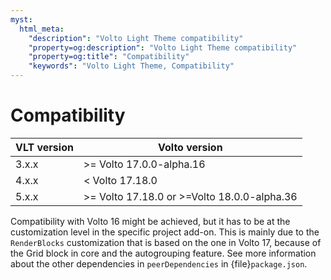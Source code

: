 ```yaml
---
myst:
  html_meta:
    "description": "Volto Light Theme compatibility"
    "property=og:description": "Volto Light Theme compatibility"
    "property=og:title": "Compatibility"
    "keywords": "Volto Light Theme, Compatibility"
---
```


# Compatibility

| VLT version | Volto version |
|-------------|---------------|
| 3.x.x       |   >= Volto 17.0.0-alpha.16  |
| 4.x.x       |   < Volto 17.18.0  |
| 5.x.x       |   >= Volto 17.18.0 or >=Volto 18.0.0-alpha.36  |

Compatibility with Volto 16 might be achieved, but it has to be at the customization level in the specific project add-on.
This is mainly due to the `RenderBlocks` customization that is based on the one in Volto 17, because of the Grid block in core and the autogrouping feature.
See more information about the other dependencies in `peerDependencies` in {file}`package.json`.
